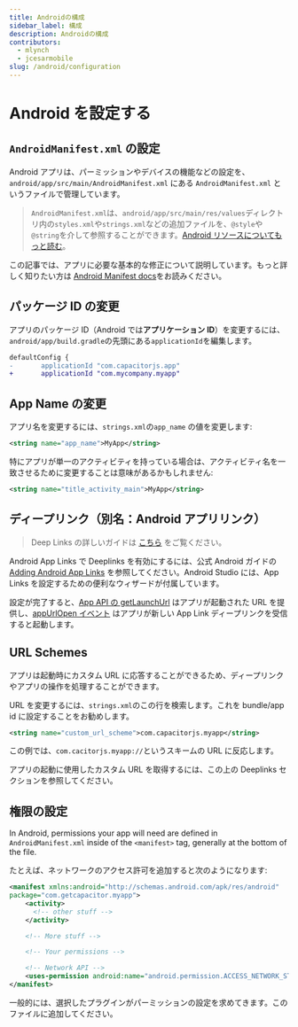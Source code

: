 ```yaml
---
title: Androidの構成
sidebar_label: 構成
description: Androidの構成
contributors:
  - mlynch
  - jcesarmobile
slug: /android/configuration
---
```


# Android を設定する

## `AndroidManifest.xml` の設定

Android アプリは、パーミッションやデバイスの機能などの設定を、 `android/app/src/main/AndroidManifest.xml` にある `AndroidManifest.xml` というファイルで管理しています。

> `AndroidManifest.xml`は、`android/app/src/main/res/values`ディレクトリ内の`styles.xml`や`strings.xml`などの追加ファイルを、`@style`や`@string`を介して参照することができます。[Android リソースについてもっと読む](https://developer.android.com/guide/topics/resources/available-resources)。

この記事では、アプリに必要な基本的な修正について説明しています。もっと詳しく知りたい方は [Android Manifest docs](https://developer.android.com/guide/topics/manifest/manifest-intro.html)をお読みください。

## パッケージ ID の変更

アプリのパッケージ ID（Android では**アプリケーション ID**）を変更するには、`android/app/build.gradle`の先頭にある`applicationId`を編集します。

```diff
defaultConfig {
-       applicationId "com.capacitorjs.app"
+       applicationId "com.mycompany.myapp"
```

## App Name の変更

アプリ名を変更するには、`strings.xml`の`app_name` の値を変更します:

```xml
<string name="app_name">MyApp</string>
```

特にアプリが単一のアクティビティを持っている場合は、アクティビティ名を一致させるために変更することは意味があるかもしれません:

```xml
<string name="title_activity_main">MyApp</string>
```

## ディープリンク（別名：Android アプリリンク）

> Deep Links の詳しいガイドは [こちら](/main/guides/deep-links.md) をご覧ください。

Android App Links で Deeplinks を有効にするには、公式 Android ガイドの [Adding Android App Links](https://developer.android.com/studio/write/app-link-indexing) を参照してください。Android Studio には、App Links を設定するための便利なウィザードが付属しています。

設定が完了すると、[App API の getLaunchUrl](/apis/app.md#getlaunchurl) はアプリが起動された URL を提供し、[appUrlOpen イベント](/apis/app.md#addlistenerpause-) はアプリが新しい App Link ディープリンクを受信すると起動します。

## URL Schemes

アプリは起動時にカスタム URL に応答することができるため、ディープリンクやアプリの操作を処理することができます。

URL を変更するには、`strings.xml`のこの行を検索します。これを bundle/app id に設定することをお勧めします。

```xml
<string name="custom_url_scheme">com.capacitorjs.myapp</string>
```

この例では、`com.cacitorjs.myapp://`というスキームの URL に反応します。

アプリの起動に使用したカスタム URL を取得するには、この上の Deeplinks セクションを参照してください。

## 権限の設定

In Android, permissions your app will need are defined in `AndroidManifest.xml` inside of the `<manifest>` tag, generally at the bottom of the file.

たとえば、ネットワークのアクセス許可を追加すると次のようになります:

```xml
<manifest xmlns:android="http://schemas.android.com/apk/res/android"
package="com.getcapacitor.myapp">
    <activity>
      <!-- other stuff -->
    </activity>

    <!-- More stuff -->

    <!-- Your permissions -->

    <!-- Network API -->
    <uses-permission android:name="android.permission.ACCESS_NETWORK_STATE" />
</manifest>
```

一般的には、選択したプラグインがパーミッションの設定を求めてきます。このファイルに追加してください。
